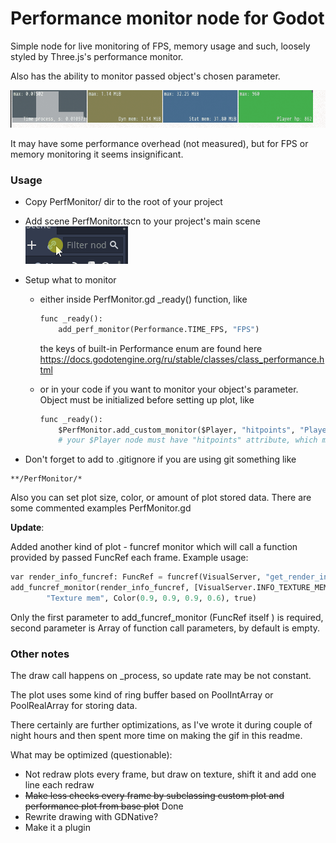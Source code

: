 # Performance monitor node for Godot

Simple node for live monitoring of FPS, memory usage and such, loosely styled by Three.js's performance monitor.

Also has the ability to monitor passed object's chosen parameter.

![That's how it looks](monitor.gif)

It may have some performance overhead (not measured), but for FPS or memory monitoring it seems insignificant.

### Usage

- Copy PerfMonitor/ dir to the root of your project

- Add scene PerfMonitor.tscn to your project's main scene ![](add_scene.gif)

- Setup what to monitor 

  - either inside PerfMonitor.gd _ready() function,  like 

    ```python
    func _ready():
        add_perf_monitor(Performance.TIME_FPS, "FPS")
    ```

    the keys of built-in Performance enum are found here https://docs.godotengine.org/ru/stable/classes/class_performance.html

  - or in your code if you want to monitor your object's parameter. Object must be initialized before setting up plot, like

    ```python
    func _ready():
        $PerfMonitor.add_custom_monitor($Player, "hitpoints", "Player hp")
        # your $Player node must have "hitpoints" attribute, which must be either float or int
    ```

- Don't forget to add to .gitignore if you are using git something like

``` 
**/PerfMonitor/*
```

Also you can set plot size, color, or amount of plot stored data.  There are some commented examples PerfMonitor.gd

**Update**:

Added another kind of plot - funcref monitor which will call a function provided by passed FuncRef each frame. Example usage:

```python
var render_info_funcref: FuncRef = funcref(VisualServer, "get_render_info")
add_funcref_monitor(render_info_funcref, [VisualServer.INFO_TEXTURE_MEM_USED], 
		"Texture mem", Color(0.9, 0.9, 0.9, 0.6), true)
```

Only the first parameter to add_funcref_monitor (FuncRef itself ) is required, second parameter is Array of function call parameters, by default is empty. 

### Other notes

The draw call happens on _process, so update rate may be not constant.

The plot uses some kind of ring buffer based on PoolIntArray or PoolRealArray for storing data. 

There certainly are further optimizations, as I've wrote it during couple of night hours and then spent more time on making the gif in this readme.

What may be optimized (questionable):

- Not redraw plots every frame, but draw on texture, shift it and add one line each redraw
- ~~Make less checks every frame by subclassing custom plot and performance plot from base plot~~ Done
- Rewrite drawing with GDNative?
- Make it a plugin


